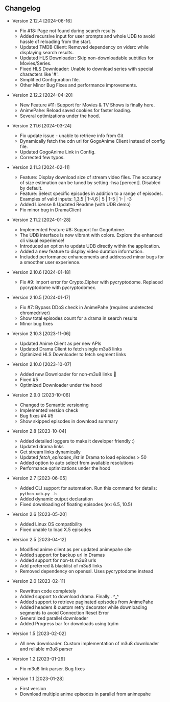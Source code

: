 ## Changelog
 - Version 2.12.4 [2024-06-16]
   - Fix #18: Page not found during search results
   - Added recursive input for user prompts and whole UDB to avoid hassle of reloading from the start.
   - Updated TMDB Client: Removed dependency on vidsrc while displaying search results.
   - Updated HLS Downloader: Skip non-downloadable subtitles for Movies/Series.
   - Fixed HLS Downloader: Unable to download series with special characters like '#'.
   - Simplified Configuration file.
   - Other Minor Bug Fixes and performance improvements.

 - Version 2.12.2 [2024-04-20]
   - New Feature #11: Support for Movies & TV Shows is finally here.
   - AnimePahe: Reload saved cookies for faster loading.
   - Several optimizations under the hood.

 - Version 2.11.6 [2024-03-24]
   - Fix update issue - unable to retrieve info from Git
   - Dynamically fetch the cdn url for GogoAnime Client instead of config file.
   - Updated GogoAnime Link in Config.
   - Corrected few typos.

 - Version 2.11.3 [2024-02-11]
   - Feature: Display download size of stream video files. The accuracy of size estimation can be tuned by setting -hsa [percent]. Disabled by default.
   - Feature: Select specific episodes in addition to a range of episodes. Examples of valid inputs: 1,3,5 | 1-4,6 | 5 | 1-5 | 1- | -3
   - Added License & Updated Readme (with UDB demo)
   - Fix minor bug in DramaClient

 - Version 2.11.2 [2024-01-28]
   - Implemented Feature #8: Support for GogoAnime.
   - The UDB interface is now vibrant with colors. Explore the enhanced cli visual experience!
   - Introduced an option to update UDB directly within the application.
   - Added a new feature to display video duration information.
   - Included performance enhancements and addressed minor bugs for a smoother user experience.

 - Version 2.10.6 [2024-01-18]
   - Fix #9: import error for Crypto.Cipher with pycryptodome. Replaced pycryptodome with pycryptodomex.

 - Version 2.10.5 [2024-01-17]
   - Fix #7: Bypass DDoS check in AnimePahe (requires undetected chromedriver)
   - Show total episodes count for a drama in search results
   - Minor bug fixes

 - Version 2.10.3 [2023-11-06]
   - Updated Anime Client as per new APIs
   - Updated Drama Client to fetch single m3u8 links
   - Optimized HLS Downloader to fetch segment links

 - Version 2.10.0 [2023-10-07]
   - Added new Downloader for non-m3u8 links 🎉
   - Fixed #5
   - Optimized Downloader under the hood

 - Version 2.9.0 [2023-10-06]
   - Changed to Semantic versioning
   - Implemented version check
   - Bug fixes #4 #5
   - Show skipped episodes in download summary

 - Version 2.8 [2023-10-04]
   - Added detailed loggers to make it developer friendly :)
   - Updated drama links
   - Get stream links dynamically
   - Updated _fetch_episodes_list_ in Drama to load episodes > 50
   - Added option to auto select from available resolutions
   - Performance optimizations under the hood

 - Version 2.7 [2023-06-05]
   - Added CLI support for automation. Run this command for details: `python udb.py -h`
   - Added dynamic output declaration
   - Fixed downloading of floating episodes (ex: 6.5, 10.5)

 - Version 2.6 [2023-05-20]
   - Added Linux OS compatibility
   - Fixed unable to load X.5 episodes

 - Version 2.5 [2023-04-12]
   - Modified anime client as per updated animepahe site
   - Added support for backup url in Dramas
   - Added support for non-ts m3u8 urls
   - Add preferred & blacklist of m3u8 links
   - Removed dependency on openssl. Uses pycryptodome instead

 - Version 2.0 [2023-02-11]
   - Rewritten code completely
   - Added support to download drama. Finally.. ^_^
   - Added support to retrieve paginated episodes from AnimePahe
   - Added headers & custom retry decorator while downloading segments to avoid Connection Reset Error
   - Generalized parallel downloader
   - Added Progress bar for downloads using tqdm

 - Version 1.5 [2023-02-02]
   - All new downloader. Custom implementation of m3u8 downloader and reliable m3u8 parser

 - Version 1.2 [2023-01-29]
   - Fix m3u8 link parser. Bug fixes

 - Version 1.1 [2023-01-28]
   - First version
   - Download multiple anime episodes in parallel from animepahe
